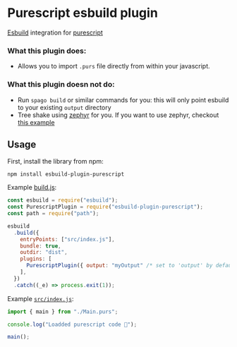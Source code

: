 # Purescript esbuild plugin

[Esbuild](https://esbuild.github.io/) integration for [purescript](https://www.purescript.org/)

### What this plugin **does**:

- Allows you to import `.purs` file directly from within your javascript.

### What this plugin **doesn not do**:

- Run `spago build` or similar commands for you: this will only point esbuild to your existing `output` directory
- Tree shake using [zephyr](https://github.com/coot/zephyr) for you. If you want to use zephyr, checkout [this example](./zephyr-example)

## Usage

First, install the library from npm:

```shell
npm install esbuild-plugin-purescript
```

Example [build.js](./example/build.js):

```js
const esbuild = require("esbuild");
const PurescriptPlugin = require("esbuild-plugin-purescript");
const path = require("path");

esbuild
  .build({
    entryPoints: ["src/index.js"],
    bundle: true,
    outdir: "dist",
    plugins: [
      PurescriptPlugin({ output: "myOutput" /* set to 'output' by default */ }),
    ],
  })
  .catch((_e) => process.exit(1));
```

Example [`src/index.js`](./example/src/index.js):

```js
import { main } from "./Main.purs";

console.log("Loadded purescript code 🚀");

main();
```

